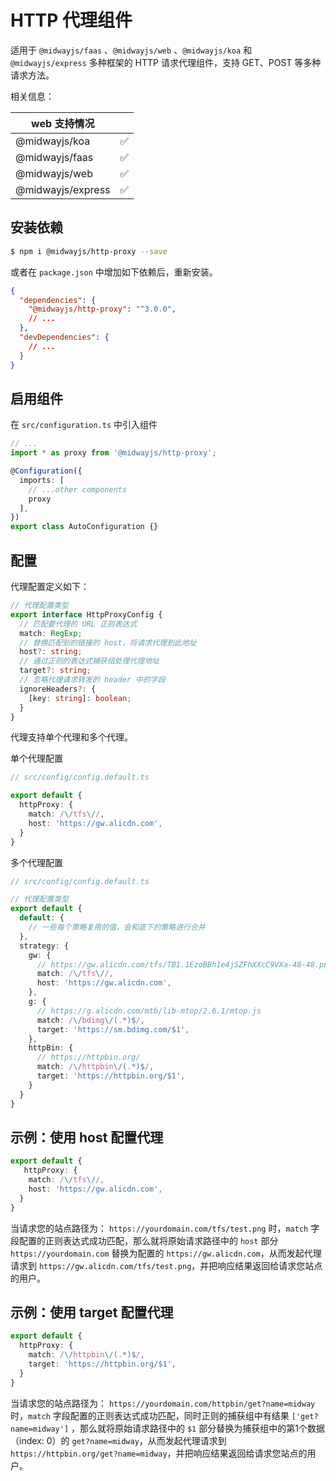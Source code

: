 # HTTP 代理组件

适用于 `@midwayjs/faas` 、`@midwayjs/web` 、`@midwayjs/koa` 和 `@midwayjs/express` 多种框架的 HTTP 请求代理组件，支持 GET、POST 等多种请求方法。

相关信息：

| web 支持情况      |      |
| ----------------- | ---- |
| @midwayjs/koa     | ✅    |
| @midwayjs/faas    | ✅    |
| @midwayjs/web     | ✅    |
| @midwayjs/express | ✅    |



## 安装依赖

```bash
$ npm i @midwayjs/http-proxy --save
```

或者在 `package.json` 中增加如下依赖后，重新安装。

```json
{
  "dependencies": {
    "@midwayjs/http-proxy": "^3.0.0",
    // ...
  },
  "devDependencies": {
    // ...
  }
}
```



## 启用组件

在 `src/configuration.ts` 中引入组件

```typescript
// ...
import * as proxy from '@midwayjs/http-proxy';

@Configuration({
  imports: [
    // ...other components
    proxy
  ],
})
export class AutoConfiguration {}
```



## 配置

代理配置定义如下：

```typescript
// 代理配置类型
export interface HttpProxyConfig {
  // 匹配要代理的 URL 正则表达式
  match: RegExp;
  // 替换匹配到的链接的 host，将请求代理到此地址
  host?: string;
  // 通过正则的表达式捕获组处理代理地址
  target?: string;
  // 忽略代理请求转发的 header 中的字段
  ignoreHeaders?: {
    [key: string]: boolean;
  }
}
```

代理支持单个代理和多个代理。

单个代理配置

```typescript
// src/config/config.default.ts

export default {
  httpProxy: {
    match: /\/tfs\//,
  	host: 'https://gw.alicdn.com',
  }
}
```



多个代理配置

```typescript
// src/config/config.default.ts

// 代理配置类型
export default {
  default: {
    // 一些每个策略复用的值，会和底下的策略进行合并
  },
  strategy: {
    gw: {
      // https://gw.alicdn.com/tfs/TB1.1EzoBBh1e4jSZFhXXcC9VXa-48-48.png
      match: /\/tfs\//,
      host: 'https://gw.alicdn.com',
    },
    g: {
      // https://g.alicdn.com/mtb/lib-mtop/2.6.1/mtop.js
      match: /\/bdimg\/(.*)$/,
      target: 'https://sm.bdimg.com/$1',
    },
    httpBin: {
      // https://httpbin.org/
      match: /\/httpbin\/(.*)$/,
      target: 'https://httpbin.org/$1',
    }
  }
}
```





## 示例：使用 host 配置代理

```typescript
export default {
   httpProxy: {
    match: /\/tfs\//,
    host: 'https://gw.alicdn.com',
  }
}
```

当请求您的站点路径为： `https://yourdomain.com/tfs/test.png` 时，`match` 字段配置的正则表达式成功匹配，那么就将原始请求路径中的 `host` 部分 `https://yourdomain.com` 替换为配置的 `https://gw.alicdn.com`，从而发起代理请求到 `https://gw.alicdn.com/tfs/test.png`，并把响应结果返回给请求您站点的用户。

## 示例：使用 target 配置代理

```typescript
export default {
  httpProxy: {
    match: /\/httpbin\/(.*)$/,
    target: 'https://httpbin.org/$1',
  }
}
```

当请求您的站点路径为： `https://yourdomain.com/httpbin/get?name=midway` 时，`match` 字段配置的正则表达式成功匹配，同时正则的捕获组中有结果 `['get?name=midway']` ，那么就将原始请求路径中的 `$1` 部分替换为捕获组中的第1个数据（index: 0）的 `get?name=midway`，从而发起代理请求到 `https://httpbin.org/get?name=midway`，并把响应结果返回给请求您站点的用户。



